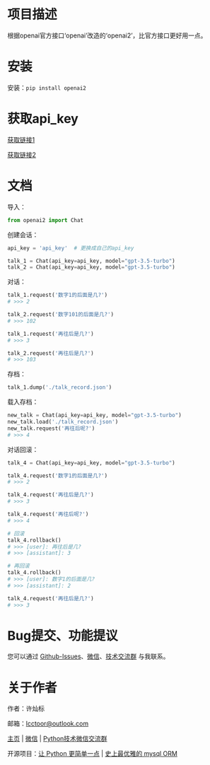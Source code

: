 # 项目描述

根据openai官方接口‘openai’改造的‘openai2’，比官方接口更好用一点。

# 安装

安装：`pip install openai2`

# 获取api_key

[获取链接1](https://platform.openai.com/account/api-keys)

[获取链接2](https://www.baidu.com/s?wd=%E8%8E%B7%E5%8F%96%20openai%20api_key)

# 文档

导入：

```python
from openai2 import Chat
```

创建会话：

```python
api_key = 'api_key'  # 更换成自己的api_key

talk_1 = Chat(api_key=api_key, model="gpt-3.5-turbo")
talk_2 = Chat(api_key=api_key, model="gpt-3.5-turbo")
```

对话：

```python
talk_1.request('数字1的后面是几?')
# >>> 2

talk_2.request('数字101的后面是几?')
# >>> 102

talk_1.request('再往后是几?')
# >>> 3

talk_2.request('再往后是几?')
# >>> 103
```

存档：

```python
talk_1.dump('./talk_record.json')
```

载入存档：

```python
new_talk = Chat(api_key=api_key, model="gpt-3.5-turbo")
new_talk.load('./talk_record.json')
new_talk.request('再往后呢?')
# >>> 4
```

对话回滚：

```python
talk_4 = Chat(api_key=api_key, model="gpt-3.5-turbo")

talk_4.request('数字1的后面是几?')
# >>> 2

talk_4.request('再往后是几?')
# >>> 3

talk_4.request('再往后呢?')
# >>> 4

# 回滚
talk_4.rollback()
# >>> [user]: 再往后是几?
# >>> [assistant]: 3

# 再回滚
talk_4.rollback()
# >>> [user]: 数字1的后面是几?
# >>> [assistant]: 2

talk_4.request('再往后是几?')
# >>> 3
```

# Bug提交、功能提议

您可以通过 [Github-Issues](https://github.com/lcctoor/lccpy/issues)、[微信](https://raw.githubusercontent.com/lcctoor/me/main/author/WeChatQR.jpg)、[技术交流群](https://raw.githubusercontent.com/lcctoor/me/main/ExchangeGroup/PythonTecQR.jpg) 与我联系。

# 关于作者

作者：许灿标

邮箱：lcctoor@outlook.com

[主页](https://github.com/lcctoor/me/blob/main/home.md) | [微信](https://raw.githubusercontent.com/lcctoor/me/main/author/WeChatQR.jpg) | [Python技术微信交流群](https://raw.githubusercontent.com/lcctoor/me/main/ExchangeGroup/PythonTecQR.jpg)

开源项目：[让 Python 更简单一点](https://github.com/lcctoor/lccpy#readme) | [史上最优雅的 mysql ORM](https://github.com/lcctoor/lccpy/blob/main/coolmysql/docs/doc_zh.md)